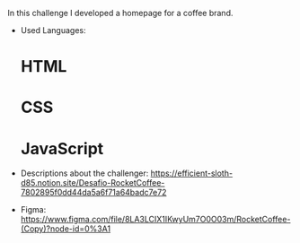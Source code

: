 In this challenge I developed a homepage for a coffee brand.

- Used Languages:
  # HTML
  # CSS
  # JavaScript
 
- Descriptions about the challenger:
  https://efficient-sloth-d85.notion.site/Desafio-RocketCoffee-7802895f0dd44da5a6f71a64badc7e72

- Figma:
  https://www.figma.com/file/8LA3LCIX1IKwyUm7O0O03m/RocketCoffee-(Copy)?node-id=0%3A1
